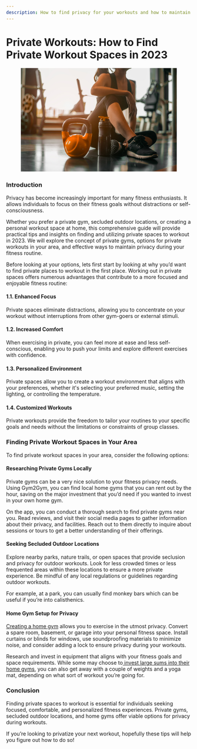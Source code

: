 ```yaml
---
description: How to find privacy for your workouts and how to maintain it
---
```


# Private Workouts: How to Find Private Workout Spaces in 2023

<figure><img src=".gitbook/assets/0 (4).png" alt=""><figcaption></figcaption></figure>

### **Introduction** <a href="#_5kjcogqgos6e" id="_5kjcogqgos6e"></a>

Privacy has become increasingly important for many fitness enthusiasts. It allows individuals to focus on their fitness goals without distractions or self-consciousness.

Whether you prefer a private gym, secluded outdoor locations, or creating a personal workout space at home, this comprehensive guide will provide practical tips and insights on finding and utilizing private spaces to workout in 2023. We will explore the concept of private gyms, options for private workouts in your area, and effective ways to maintain privacy during your fitness routine.

Before looking at your options, lets first start by looking at why you’d want to find private places to workout in the first place. Working out in private spaces offers numerous advantages that contribute to a more focused and enjoyable fitness routine:

#### **1.1. Enhanced Focus** <a href="#_2or25019jixo" id="_2or25019jixo"></a>

Private spaces eliminate distractions, allowing you to concentrate on your workout without interruptions from other gym-goers or external stimuli.

#### **1.2. Increased Comfort** <a href="#_8hq033yrr57i" id="_8hq033yrr57i"></a>

When exercising in private, you can feel more at ease and less self-conscious, enabling you to push your limits and explore different exercises with confidence.

#### **1.3. Personalized Environment** <a href="#_3q4rwxhc36sb" id="_3q4rwxhc36sb"></a>

Private spaces allow you to create a workout environment that aligns with your preferences, whether it's selecting your preferred music, setting the lighting, or controlling the temperature.

#### **1.4. Customized Workouts** <a href="#_rgl48t6794q0" id="_rgl48t6794q0"></a>

Private workouts provide the freedom to tailor your routines to your specific goals and needs without the limitations or constraints of group classes.

### **Finding Private Workout Spaces in Your Area** <a href="#_lyjp2lotkt5q" id="_lyjp2lotkt5q"></a>

To find private workout spaces in your area, consider the following options:

#### **Researching Private Gyms Locally** <a href="#_oa0xmiox1wg7" id="_oa0xmiox1wg7"></a>

Private gyms can be a very nice solution to your fitness privacy needs. Using Gym2Gym, you can find local home gyms that you can rent out by the hour, saving on the major investment that you’d need if you wanted to invest in your own home gym.

On the app, you can conduct a thorough search to find private gyms near you. Read reviews, and visit their social media pages to gather information about their privacy, and facilities. Reach out to them directly to inquire about sessions or tours to get a better understanding of their offerings.

#### **Seeking Secluded Outdoor Locations** <a href="#_30tlclwnczdn" id="_30tlclwnczdn"></a>

Explore nearby parks, nature trails, or open spaces that provide seclusion and privacy for outdoor workouts. Look for less crowded times or less frequented areas within these locations to ensure a more private experience. Be mindful of any local regulations or guidelines regarding outdoor workouts.

For example, at a park, you can usually find monkey bars which can be useful if you’re into calisthenics.

#### **Home Gym Setup for Privacy** <a href="#_ym423ldnf3bz" id="_ym423ldnf3bz"></a>

[Creating a home gym](https://denver.gym2gym.com/working-out-in-private-three-practical-ideas-for-your-next-session) allows you to exercise in the utmost privacy. Convert a spare room, basement, or garage into your personal fitness space. Install curtains or blinds for windows, use soundproofing materials to minimize noise, and consider adding a lock to ensure privacy during your workouts.

Research and invest in equipment that aligns with your fitness goals and space requirements. While some may choose to[ invest large sums into their home gyms](https://denver.gym2gym.com/investing-in-an-at-home-gym-revealing-the-pros-and-cons), you can also get away with a couple of weights and a yoga mat, depending on what sort of workout you’re going for.

### **Conclusion** <a href="#_gqq9abwxr3wz" id="_gqq9abwxr3wz"></a>

Finding private spaces to workout is essential for individuals seeking focused, comfortable, and personalized fitness experiences. Private gyms, secluded outdoor locations, and home gyms offer viable options for privacy during workouts.

If you’re looking to privatize your next workout, hopefully these tips will help you figure out how to do so!
